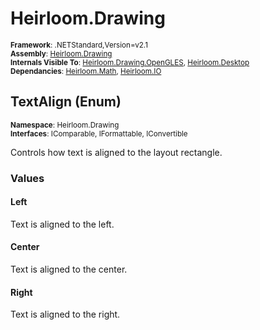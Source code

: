 # Heirloom.Drawing

<small>**Framework**: .NETStandard,Version=v2.1</small>  
<small>**Assembly**: [Heirloom.Drawing](../heirloom.drawing/heirloom.drawing.md)</small>  
<small>**Internals Visible To**: [Heirloom.Drawing.OpenGLES](../Heirloom.Drawing.OpenGLES/Heirloom.Drawing.OpenGLES.md), [Heirloom.Desktop](../Heirloom.Desktop/Heirloom.Desktop.md)</small>  
<small>**Dependancies**: [Heirloom.Math](../Heirloom.Math/Heirloom.Math.md), [Heirloom.IO](../Heirloom.IO/Heirloom.IO.md)</small>  

## TextAlign (Enum)
<small>**Namespace**: Heirloom.Drawing</sub></small>  
<small>**Interfaces**: IComparable, IFormattable, IConvertible</small>  

Controls how text is aligned to the layout rectangle.

### Values

#### Left
<member name="F:Heirloom.Drawing.TextAlign.Left">
  <summary>
            Text is aligned to the left.
            </summary>
</member>

#### Center
<member name="F:Heirloom.Drawing.TextAlign.Center">
  <summary>
            Text is aligned to the center.
            </summary>
</member>

#### Right
<member name="F:Heirloom.Drawing.TextAlign.Right">
  <summary>
            Text is aligned to the right.
            </summary>
</member>


